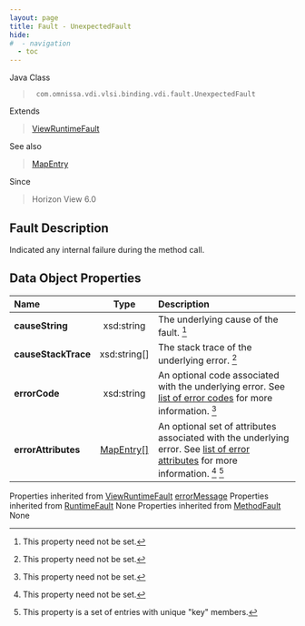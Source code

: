 ```yaml
---
layout: page
title: Fault - UnexpectedFault
hide:
#  - navigation
  - toc
---
```






Java Class
> ` com.omnissa.vdi.vlsi.binding.vdi.fault.UnexpectedFault`

Extends
> [ViewRuntimeFault](vdi.fault.ViewRuntimeFault.md)

See also
> [MapEntry](vdi.util.MapEntry.md)

Since
> Horizon View 6.0


## Fault Description

Indicated any internal failure during the method call.

## Data Object Properties

 Name | Type | Description
:---|:---:|:---
**causeString**|  xsd:string|  The underlying cause of the fault. [^1]
**causeStackTrace**|  xsd:string[]|  The stack trace of the underlying error. [^1]
**errorCode**|  xsd:string|  An optional code associated with the underlying error. See [list of error codes](error-codes.md) for more information. [^1]
**errorAttributes**| [MapEntry[]](vdi.util.MapEntry.md)|  An optional set of attributes associated with the underlying error. See [list of error attributes](error-attributes.md) for more information. [^1] [^227]
Properties inherited from [ViewRuntimeFault](vdi.fault.ViewRuntimeFault.md)
[errorMessage](vdi.fault.ViewRuntimeFault.md#errorMessage)
Properties inherited from [RuntimeFault](vmodl.RuntimeFault.md)
None
Properties inherited from [MethodFault](vmodl.MethodFault.md)
None


 


[^1]: This property need not be set.
[^227]: This property is a set of entries with unique "key" members.